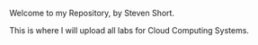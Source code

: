 Welcome to my Repository, by Steven Short.

This is where I will upload all labs for Cloud Computing Systems.
